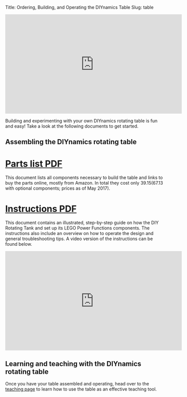 Title: Ordering, Building, and Operating the DIYnamics Table
Slug: table

<iframe width="560" height="315" src="https://www.youtube.com/embed/zkVr4Vv3XRM" frameborder="0" allowfullscreen></iframe>

Building and experimenting with your own DIYnamics rotating table is
fun and easy! Take a look at the following documents to get started.

## **Assembling the DIYnamics rotating table**

# [Parts list PDF]({filename}../pdfs/diynamics_table_parts_list.pdf)

This document lists all components necessary to build the table and
links to buy the parts online, mostly from Amazon.  In total they cost
only $39.15 ($67.13 with optional components; prices as of May 2017).

# [Instructions PDF]({filename}../pdfs/diynamics_table_assembly_instructions.pdf)

This document contains an illustrated, step-by-step guide on how the
DIY Rotating Tank and set up its LEGO Power Functions components. The
instructions also include an overview on how to operate the design and
general troubleshooting tips. A video version of the instructions can
be found below.

<iframe width="560" height="315" src="https://www.youtube.com/embed/rvF6UAO8vPA" frameborder="0" allowfullscreen></iframe>

## **Learning and teaching with the DIYnamics rotating table**
Once you have your table assembled and operating, head over to the
[teaching page](/teaching.html) to learn how to use the table as an
effective teaching tool.
